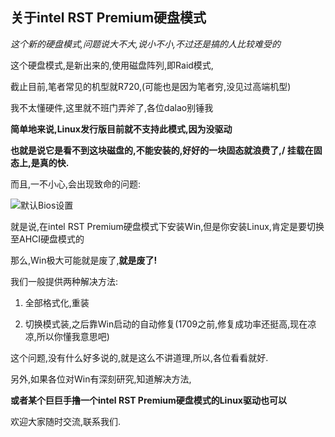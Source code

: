 ## 关于intel RST Premium硬盘模式

*这个新的硬盘模式,问题说大不大,说小不小,不过还是搞的人比较难受的*

这个硬盘模式,是新出来的,使用磁盘阵列,即Raid模式,

截止目前,笔者常见的机型就R720,(可能也是因为笔者穷,没见过高端机型)

我不太懂硬件,这里就不班门弄斧了,各位dalao别锤我

**简单地来说,Linux发行版目前就不支持此模式,因为没驱动**

**也就是说它是看不到这块磁盘的,不能安装的,好好的一块固态就浪费了,/ 挂载在固态上,是真的快.**

而且,一不小心,会出现致命的问题:

![默认Bios设置](http://www.qiniu.evilcrow.site/Linux_vitual_box_intel_RST_Premium.jpg)

就是说,在intel RST Premium硬盘模式下安装Win,但是你安装Linux,肯定是要切换至AHCI硬盘模式的

那么,Win极大可能就是废了,**就是废了!**

我们一般提供两种解决方法:

1. 全部格式化,重装

2. 切换模式装,之后靠Win启动的自动修复(1709之前,修复成功率还挺高,现在凉凉,所以你懂我意思吧)

这个问题,没有什么好多说的,就是这么不讲道理,所以,各位看看就好.

另外,如果各位对Win有深刻研究,知道解决方法,

**或者某个巨巨手撸一个intel RST Premium硬盘模式的Linux驱动也可以**

欢迎大家随时交流,联系我们.